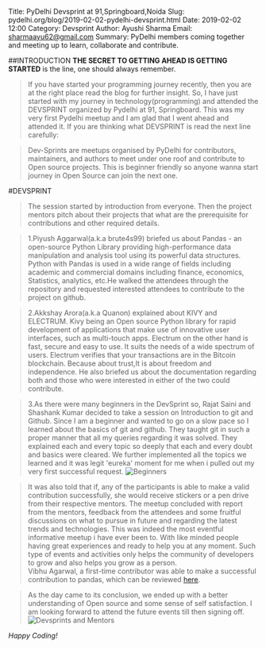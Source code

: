 
Title: PyDelhi Devsprint at 91,Springboard,Noida
Slug: pydelhi.org/blog/2019-02-02-pydelhi-devsprint.html
Date: 2019-02-02 12:00
Category: Devsprint
Author: Ayushi Sharma
Email: sharmaayu62@gmail.com
Summary: PyDelhi members coming together and meeting up to learn, collaborate and contribute.

##INTRODUCTION
**THE SECRET TO GETTING AHEAD IS GETTING STARTED** is the line, one should always remember.

>If you have started your programming journey recently, then you are at the right place read the blog for further insight. So, I have just started with my journey in technology(programming) and attended the DEVSPRINT organized by Pydelhi at 91, Springboard. This was my very first Pydelhi meetup and I am glad that I went ahead and attended it. If you are thinking what DEVSPRINT is read the next line carefully:

>Dev-Sprints are  meetups  organised by PyDelhi for contributors, maintainers, and authors to meet under one roof and contribute to Open source projects. This is beginner friendly so anyone wanna start journey in Open Source can join the next one. 

#DEVSPRINT
>The session started  by  introduction from everyone. Then the project mentors pitch about their projects that what are the prerequisite for contributions and other required details.
 
>1.Piyush Aggarwal(a.k.a brute4s99) briefed us about Pandas - an open-source Python Library providing high-performance data manipulation and analysis tool using its powerful data structures. 
Python with Pandas is used in a wide range of fields including academic and commercial domains including finance, economics, Statistics, analytics, etc.He walked the attendees through the repository and requested interested  attendees to contribute to the project on github.

>2.Akkshay Arora(a.k.a Quanon) explained about KIVY and ELECTRUM. 
Kivy being an Open source Python library for rapid development of applications that make use of innovative user interfaces, such as multi-touch apps.
Electrum on the other hand is  fast, secure and easy to use. It suits the needs of a wide spectrum of users. Electrum verifies that your transactions are in the Bitcoin blockchain. Because about trust,It is about freedom and independence. He also briefed us about the documentation regarding both and those who were interested in either of the two could contribute.

>3.As there were many beginners in the DevSprint so, Rajat Saini and Shashank Kumar  decided to take a session on Introduction to git and Github. 
>Since I am a beginner and wanted to go on a slow pace so I learned  about the basics of git and github. They taught git in such a proper manner that all my queries regarding it was solved. They explained each and every topic so deeply that each and every doubt and basics were cleared.
>We further implemented all the topics we learned  and it was legit 'eureka' moment for me when i pulled out my very first successful request.
                              ![Beginners](123.jpg)

>It was also told that if, any of the participants is able to make a valid contribution successfully, she would receive stickers or  a pen drive from their respective mentors.
>The meetup concluded with report from the mentors, feedback from the attendees and some fruitful discussions on what to pursue in future and regarding the latest trends and technologies. 
This was indeed the most eventful informative meetup i have ever been to.  With like minded people having great experiences and ready to help you at any moment. Such type of events and activities only helps  the community of developers to grow and also helps you grow as a person.  
Vibhu Agarwal, a first-time contributor was able to make a successful contribution to pandas, which can be reviewed [here]( https://github.com/pandas-dev/pandas/pull/25089#pullrequestreview-199364971).

>As the day came to its conclusion, we ended up with a better  understanding of Open source and some sense of self satisfaction. I am looking forward to attend the future events till then signing off.
                       ![Devsprints and Mentors](600_478331418.jpeg)

*Happy Coding!*
 

